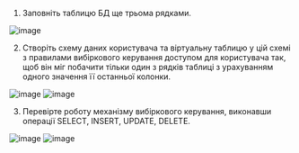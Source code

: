 1. Заповніть таблицю БД ще трьома рядками.

![image](https://user-images.githubusercontent.com/55207058/207802772-0b632f8b-c00d-4663-a135-0deb1934c69a.png)

2. Створіть схему даних користувача та віртуальну таблицю у цій схемі з правилами вибіркового керування доступом для користувача так, щоб він міг побачити тільки один з рядків таблиці з урахуванням одного значення її останньої колонки.

![image](https://user-images.githubusercontent.com/55207058/207806458-3750e0bc-cf25-4abc-974e-99c919b05d1b.png)
![image](https://user-images.githubusercontent.com/55207058/207807134-5bd3823f-ce07-4802-b11d-adff5523577a.png)

3. Перевірте роботу механізму вибіркового керування, виконавши операції SELECT, INSERT, UPDATE, DELETE.

![image](https://user-images.githubusercontent.com/55207058/207807526-5a01ffcb-46bd-4344-a0fa-c1d3229fd6bd.png)
![image](https://user-images.githubusercontent.com/55207058/207807572-367d4ef5-ab60-4f0b-a719-da2240965186.png)
